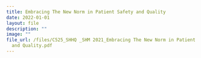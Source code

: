 ```yaml
---
title: Embracing The New Norm in Patient Safety and Quality
date: 2022-01-01
layout: file
description: ""
image: ""
file_url: /files/C525_SHHQ _SHM 2021_Embracing The New Norm in Patient Safety
  and Quality.pdf
---
```

